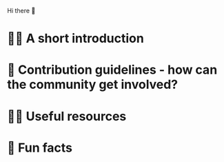 Hi there 👋

# 🙋‍♀️ A short introduction


# 🌈 Contribution guidelines - how can the community get involved?



# 👩‍💻 Useful resources



# 🍿 Fun facts


